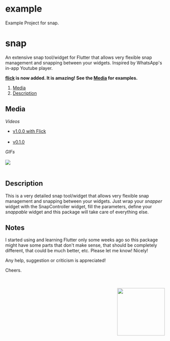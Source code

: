 # example

Example Project for snap.


# snap

An extensive snap tool/widget for Flutter that allows very flexible snap management and snapping between your widgets.
Inspired by WhatsApp's in-app Youtube player.

**[flick](https://pub.dev/packages/flick) is now added. It is amazing! See the [Media](#media) for examples.** 

1. [Media](#media) 
2. [Description](#description) 


<a name="media"></a>
## Media
*Videos*

* [v1.0.0 with Flick](https://youtu.be/vNTBsMg1NXg)
<br><br>
* [v0.1.0](https://youtu.be/anHHG3JJPrI)

*GIFs*
<br><br>
<img src="https://www.cosmossoftware.coffee/Common/Portfolio/GIFs/FlutterSnapNew.gif"/>
<br><br>


<a name="description"></a>
## Description
This is a very detailed snap tool/widget that allows very flexible snap management and snapping between your widgets. Just wrap
your *snapper* widget with the SnapController widget, fill the parameters, define your *snappable* widget and this package will 
take care of everything else.


## Notes
I started using and learning Flutter only some weeks ago so this package might have some parts that don't make sense, 
that should be completely different, that could be much better, etc. Please let me know! Nicely! 

Any help, suggestion or criticism is appreciated! 

Cheers.

<br><br>
<img align="right" src="https://www.cosmossoftware.coffee/Common/Images/CosmosSoftwareIconTransparent.png" width="150" height="150"/>
<br><br>